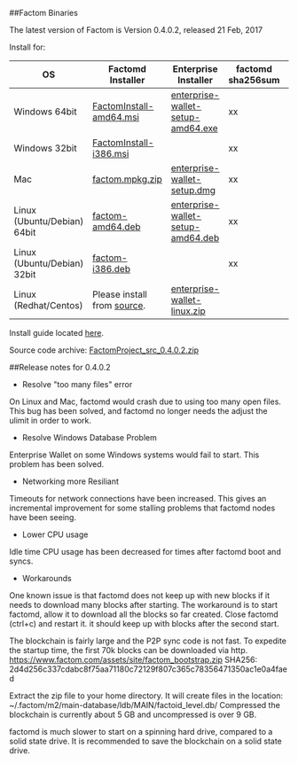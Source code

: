 ##Factom Binaries

The latest version of Factom is Version 0.4.0.2, released 21 Feb, 2017

Install for:

| OS | Factomd Installer | Enterprise Installer | factomd sha256sum | Enterprise sha256sum |
|----|-----|-----|-----|-----|
| Windows 64bit | [FactomInstall-amd64.msi]() | [enterprise-wallet-setup-amd64.exe]() | xx | xx |
| Windows 32bit | [FactomInstall-i386.msi]() | | xx | |
| Mac | [factom.mpkg.zip]() | [enterprise-wallet-setup.dmg]() | xx | xx |
| Linux (Ubuntu/Debian) 64bit | [factom-amd64.deb]() | [enterprise-wallet-setup-amd64.deb]() | xx | xx |
| Linux (Ubuntu/Debian) 32bit | [factom-i386.deb]() | | xx | |
| Linux (Redhat/Centos) | Please install from [source](https://github.com/FactomProject/FactomDocs/blob/master/installFromSourceDirections.md). | [enterprise-wallet-linux.zip]() | | xx |


Install guide located [here](https://docs.factom.com/wallet#install-factom-federation-ff).

Source code archive: [FactomProject_src_0.4.0.2.zip](https://github.com/FactomProject/distribution/releases/download/v0.4.0.2/FactomProject_src_0.4.0.2.zip)


##Release notes for 0.4.0.2

- Resolve "too many files" error

On Linux and Mac, factomd would crash due to using too many open files.  This bug has been solved, and factomd no longer needs the adjust the ulimit in order to work.

- Resolve Windows Database Problem

Enterprise Wallet on some Windows systems would fail to start.  This problem has been solved.

- Networking more Resiliant

Timeouts for network connections have been increased.  This gives an incremental improvement for some stalling problems that factomd nodes have been seeing.

- Lower CPU usage

Idle time CPU usage has been decreased for times after factomd boot and syncs.



- Workarounds

One known issue is that factomd does not keep up with new blocks if it needs to download many blocks after starting.  The workaround is to start factomd, allow it to download all the blocks so far created.  Close factomd (ctrl+c) and restart it.  it should keep up with blocks after the second start.


The blockchain is fairly large and the P2P sync code is not fast.  To expedite the startup time, the first 70k blocks can be downloaded via http.
 https://www.factom.com/assets/site/factom_bootstrap.zip
 SHA256: 2d4d256c337cdabc8f75aa71180c72129f807c365c78356471350ac1e0a4faed

Extract the zip file to your home directory. It will create files in the location: ~/.factom/m2/main-database/ldb/MAIN/factoid_level.db/   Compressed the blockchain is currently about 5 GB and uncompressed is over 9 GB.


factomd is much slower to start on a spinning hard drive, compared to a solid state drive.  It is recommended to save the blockchain on a solid state drive.





